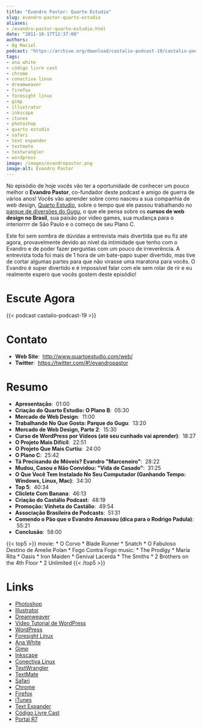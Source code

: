 ```yaml
---
title: "Evandro Pastor: Quarto Estudio"
slug: evandro-pastor-quarto-estudio
aliases:
- /evandro-pastor-quarto-estudio.html
date: "2011-10-17T12:37:00"
authors:
- Og Maciel
podcast: "https://archive.org/download/castalio-podcast-19/castalio-podcast-19.mp3"
tags:
- ana white
- código livre cast
- chrome
- conectiva linux
- dreamweaver
- firefox
- foresight linux
- gimp
- illustrator
- inkscape
- itunes
- photoshop
- quarto estudio
- safari
- text expander
- textmate
- textwrangler
- wordpress
image: /images/evandropastor.png
image-alt: Evandro Pastor
---
```


No episódio de hoje vocês vão ter a oportunidade de conhecer um pouco
melhor o **Evandro Pastor**, co-fundador deste podcast e amigo de guerra
de vários anos! Vocês vão aprender sobre como nasceu a sua companhia de
web design, [Quarto Estudio](http://www.quartoestudio.com/web/), sobre o
tempo que ele passou trabalhando no [parque de diversões do
Gugu](https://www.facebook.com/pages/Parque-do-Gugu/143888722341418), o
que ele pensa sobre os **cursos de web design no Brasil**, sua paixão
por video games, sua mudança para o interiorrrr de São Paulo e o começo
de seu Plano C.

Este foi sem sombra de dúvidas a entrevista mais divertida que eu fiz
até agora, provavelmente devido ao nível da intimidade que tenho com o
Evandro e de poder fazer perguntas com um pouco de irreverência. A
entrevista toda foi mais de 1 hora de um bate-papo super divertido, mas
tive de cortar algumas partes para que não virasse uma maratona para
vocês. O Evandro é super divertido e é impossível falar com ele sem
rolar de rir e eu realmente espero que vocês gostem deste episódio!

# Escute Agora

{{< podcast castalio-podcast-19 >}}

# Contato

- **Web Site**:  http://www.quartoestudio.com/web/
- **Twitter**:  https://twitter.com/#!/evandropastor

# Resumo

- **Apresentação**:  01:00
- **Criação do Quarto Estudio: O Plano B**:  05:30
- **Mercado de Web Design**:  11:00
- **Trabalhando No Que Gosta: Parque do Gugu**:  13:20
- **Mercado de Web Design, Parte 2**:  15:30
- **Curso de WordPress por Vídeos (até seu cunhado vai aprender)**:
     18:27
- **O Projeto Mais Difícil**:  22:51
- **O Projeto Que Mais Curtiu**:  24:00
- **O Plano C**:  25:42
- **Tá Precisando de Móveis? Evandro \"Marceneiro\"**:  28:22
- **Mudou, Casou e Não Convidou: \"Vida de Casado\"**:  31:25
- **O Que Você Tem Instalado No Seu Computador (Ganhando Tempo:
    Windows, Linux, Mac)**:  34:30
- **Top 5**:  40:34
- **Cliclete Com Banana**:  46:13
- **Criação do Castálio Podcast**:  48:19
- **Promoção: Vinheta do Castálio**:  49:54
- **Associação Brasileira de Podcasts**:  51:31
- **Comendo o Pão que o Evandro Amassou (dica para o Rodrigo
    Padula)**:  55:21
- **Conclusão**:  58:00

{{< top5 >}}
movie:
    * O Corvo
    * Blade Runner
    * Snatch
    * O Fabuloso Destino de Amelie Polan
    * Fogo Contra Fogo
music:
    * The Prodigy
    * Maria Rita
    * Oasis
    * Iron Maiden
    * Genival Lacerda
    * The Smiths
    * 2 Brothers on the 4th Floor
    * 2 Unlimited
{{< /top5 >}}

# Links

- [Photoshop](https://www.photoshop.com/)
- [Illustrator](http://www.adobe.com/products/illustrator.html)
- [Dreamweaver](http://www.adobe.com/products/dreamweaver.html)
- [Vídeo Tutorial de WordPress](http://quartoestudio.com/cursowordpress/)
- [WordPress](http://wordpress.org/)
- [Foresight Linux](http://www.foresightlinux.org/)
- [Ana White](http://ana-white.com/)
- [Gimp](http://www.gimp.org/)
- [Inkscape](http://www.inkscape.org/)
- [Conectiva Linux](https://en.wikipedia.org/wiki/Conectiva)
- [TextWrangler](http://www.barebones.com/products/textwrangler/index.html)
- [TextMate](http://www.macromates.com/)
- [Safari](http://www.apple.com/safari/)
- [Chrome](http://www.google.com/chrome/)
- [Firefox](https://www.mozilla.org/en-US/firefox/new/)
- [iTunes](http://www.apple.com/itunes/)
- [Text Expander](http://smilesoftware.com/TextExpander/)
- [Código Livre Cast](http://codigolivre.net/)
- [Portal R7](http://www.r7.com/)
